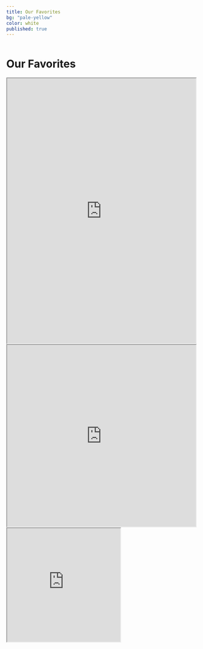 ```yaml
---
title: Our Favorites
bg: "pale-yellow"
color: white
published: true
---
```

<div class="row">
    <div class="large-12 small-12 medium-12 columns">
      <h1>Our Favorites</h1>
    </div>
    <div class="large-10 large-centered hide-for-small hide-for-medium columns favorites">
      <iframe src="https://www.google.com/maps/d/u/0/embed?mid=z9RXFm1tmWL0.kajiQ9CD5p1M" width="1004" height="700"></iframe>
    </div>
    <div class="hide-for-large-up hide-for-small-down medium-12 medium-centered columns favorites">
      <iframe src="https://www.google.com/maps/d/u/0/embed?mid=z9RXFm1tmWL0.kajiQ9CD5p1M" width="640" height="480"></iframe>
    </div>
    <div class="hide-for-medium-up small-11 small-centered medium-12 medium-centered columns favorites">
      <iframe src="https://www.google.com/maps/d/u/0/embed?mid=z9RXFm1tmWL0.kajiQ9CD5p1M" width="300" height="300"></iframe>
    </div>
</div>